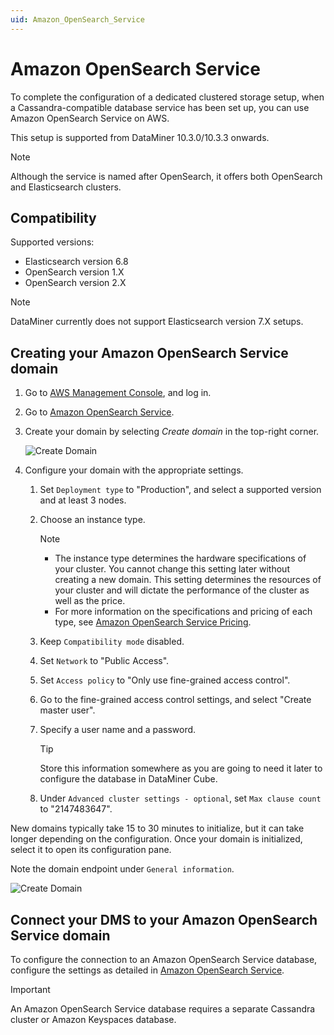```yaml
---
uid: Amazon_OpenSearch_Service
---
```


# Amazon OpenSearch Service

To complete the configuration of a dedicated clustered storage setup, when a Cassandra-compatible database service has been set up, you can use Amazon OpenSearch Service on AWS.

This setup is supported from DataMiner 10.3.0/10.3.3 onwards.

> [!NOTE]
> Although the service is named after OpenSearch, it offers both OpenSearch and Elasticsearch clusters.

## Compatibility

Supported versions:

- Elasticsearch version 6.8
- OpenSearch version 1.X
- OpenSearch version 2.X

> [!NOTE]
> DataMiner currently does not support Elasticsearch version 7.X setups.

## Creating your Amazon OpenSearch Service domain

1. Go to [AWS Management Console](https://aws.amazon.com/console/), and log in.

1. Go to [Amazon OpenSearch Service](https://aws.amazon.com/opensearch-service/).

1. Create your domain by selecting *Create domain* in the top-right corner.

   ![Create Domain](~/user-guide/images/Amazon_OpenSearch_CreateDomain.png)

1. Configure your domain with the appropriate settings.

   1. Set `Deployment type` to "Production", and select a supported version and at least 3 nodes.

   1. Choose an instance type.

      > [!NOTE]
      >
      > - The instance type determines the hardware specifications of your cluster. You cannot change this setting later without creating a new domain. This setting determines the resources of your cluster and will dictate the performance of the cluster as well as the price.
      > - For more information on the specifications and pricing of each type, see [Amazon OpenSearch Service Pricing](https://aws.amazon.com/opensearch-service/pricing/).

   1. Keep `Compatibility mode` disabled.

   1. Set `Network` to "Public Access".

   1. Set `Access policy` to "Only use fine-grained access control".

   1. Go to the fine-grained access control settings, and select "Create master user".

   1. Specify a user name and a password.

      > [!TIP]
      > Store this information somewhere as you are going to need it later to configure the database in DataMiner Cube.

   1. Under `Advanced cluster settings - optional`, set `Max clause count` to "2147483647".

New domains typically take 15 to 30 minutes to initialize, but it can take longer depending on the configuration. Once your domain is initialized, select it to open its configuration pane.

Note the domain endpoint under `General information`.

![Create Domain](~/user-guide/images/Amazon_OpenSearch_DomainEndpoint.png)

## Connect your DMS to your Amazon OpenSearch Service domain

To configure the connection to an Amazon OpenSearch Service database, configure the settings as detailed in [Amazon OpenSearch Service](xref:Configuring_the_database_settings_in_Cube#amazon-opensearch-service).

> [!IMPORTANT]
> An Amazon OpenSearch Service database requires a separate Cassandra cluster or Amazon Keyspaces database.
